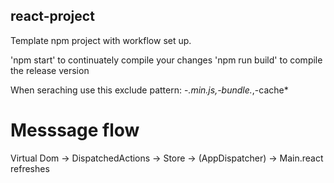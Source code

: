 ## react-project ##

Template npm project with workflow set up.

'npm start' to continuately compile your changes
'npm run build' to compile the release version

When seraching use this exclude pattern: -*.min.js,-bundle.*,-cache*


# Messsage flow #

Virtual Dom  ->  DispatchedActions  ->  Store  ->  (AppDispatcher)  ->  Main.react refreshes